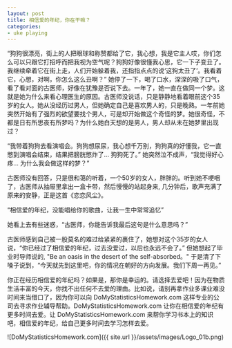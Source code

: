 ```yaml
---
layout: post
title: 相信爱的年纪，你在干嘛？
categories:
- uke playing
---
```

“狗狗很漂亮，街上的人把眼球和称赞都给了它，我心想，我是它主人哎，你们怎么可以只跟它打招呼而把我视为空气呢？狗狗好像很懂我心思，它一下子变丑了。我继续牵着它在街上走，人们开始躲着我，还指指点点的说‘这狗太丑了’。我看着它，心想，对啊，你怎么这么丑啊？” 她停了一下，喝了口水，深深的吸了口气，看了看对面的古医师，好像在犹豫是否说下去。一年了，她一直在做同一个梦。这就是她为什么来看心理医生的原因。古医师没说话，只是静静地看着眼前这个35岁的女人。她从没经历过男人，但她确定自己是喜欢男人的，只是晚熟。一年前她突然开始有了强烈的欲望要找个男人，可是却开始做这个奇怪的梦。她很奇怪，不都是日有所思夜有所梦吗？为什么她白天想的是男人，男人却从未在她梦里出现过？

“我带着狗狗去看演唱会。狗狗想尿尿，我心想千万别，狗狗真的好懂我，它一直憋到演唱会结束，结果把膀胱憋炸了... 狗狗死了。” 她突然泣不成声，“我觉得好心疼... 为什么我会做这样的梦？”

古医师没有回答，只是很和蔼的听着，一个50岁的女人，胖胖的。听到她不哽咽了，古医师从抽屉里拿出一盒卡带，然后慢慢的站起身来, 几分钟后，歌声充满了原来的安静，正是这首《恋恋风尘》。

“相信爱的年纪，没能唱给你的歌曲，让我一生中常常追忆”

她看上去有些迷惑，“古医师，你能告诉我最后这句是什么意思吗？”

古医师感到自己被一股莫名的难过给紧紧的裹住了，她想对这个35岁的女人说，“你已经过了相信爱的年纪，过去没爱过，以后也永远不会了。” 但她想起了毕业时导师说的, "Be an oasis in the desert of the self-absorbed。" 于是清了下嗓子说到，“今天就先到这里吧，你的情况在朝好的方向发展。我们下周一再见。”

你正在经历相信爱的年纪吗？如果是，那你是幸运的。请选择去爱吧！因为在物质生活丰富的今天，你找不出任何不去爱的理由。比如说，请别再拿作业多课业难没时间来当借口了，因为你可以向 DoMyStatisticsHomework.com 这样专业的公司去寻求作业辅导帮助。DoMyStatisticsHomework.com 让你在相信爱的年纪有更多时间去爱。让 DoMyStatisticsHomework.com 来帮你学习书本上的知识吧，相信爱的年纪，给自己更多时间去学习怎样去爱。

![DoMyStatisticsHomework.com]({{ site.url }}/assets/images/Logo_01b.png)